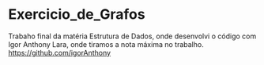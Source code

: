 # Exercicio_de_Grafos
Trabaho final da matéria Estrutura de Dados, onde desenvolvi o código com Igor Anthony Lara, onde tiramos a nota máxima no trabalho.
https://github.com/igorAnthony
